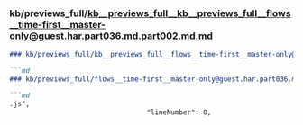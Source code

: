 ### kb/previews_full/kb__previews_full__kb__previews_full__flows__time-first__master-only@guest.har.part036.md.part002.md.md

```md
### kb/previews_full/kb__previews_full__flows__time-first__master-only@guest.har.part036.md.part002.md

```md
### kb/previews_full/flows__time-first__master-only@guest.har.part036.md (part 002)

```md
.js",
                                  "lineNumber": 0,
      
```

```

```

```
